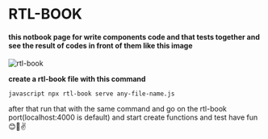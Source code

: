 # RTL-BOOK

<h4> this notbook page  for write components code and that tests together and see the result of codes in front of them like this image </h4>

![rtl-book](https://github.com/MohammadSobhanSaffary/React-Test/assets/96923486/05fd43a2-37ef-4a6e-a58a-e862d952232a)


 **create a rtl-book file with this command**

`javascript
npx rtl-book serve any-file-name.js
`
<p>after that run that with the same command and go on the rtl-book port(localhost:4000 is default) and start create functions and test  have fun 😊💯✌</p>
